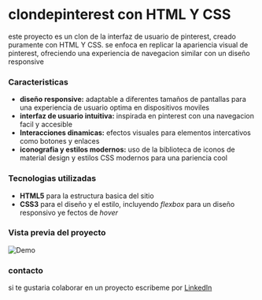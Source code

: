 # clondepinterest con HTML Y CSS
este proyecto es un clon de la interfaz de usuario de pinterest, creado puramente con HTML Y CSS.
se enfoca en replicar la apariencia visual de pinterest, ofreciendo una experiencia de navegacion similar con un diseño responsive 

### Caracteristicas 
* **diseño responsive:** adaptable a diferentes tamaños de pantallas para una experiencia de usuario optima en dispositivos moviles
* **interfaz de usuario intuitiva:** inspirada en pinterest con una navegacion facil y accesible
* **Interacciones dinamicas:** efectos visuales para elementos intercativos como botones y enlaces
* **iconografia y estilos modernos:** uso de la biblioteca de iconos de material design y estilos CSS modernos para una pariencia cool

### Tecnologias utilizadas
* **HTML5** para la estructura basica del sitio
* **CSS3** para el diseño y el estilo, incluyendo _flexbox_ para un diseño responsivo ye fectos de _hover_

### Vista previa del proyecto 
![Demo](imagenes/clondepinterest_Interfaz.png)

### contacto
si te gustaria colaborar en un proyecto escribeme por [LinkedIn](https://www.linkedin.com/in/anapaulinarivas/)  

